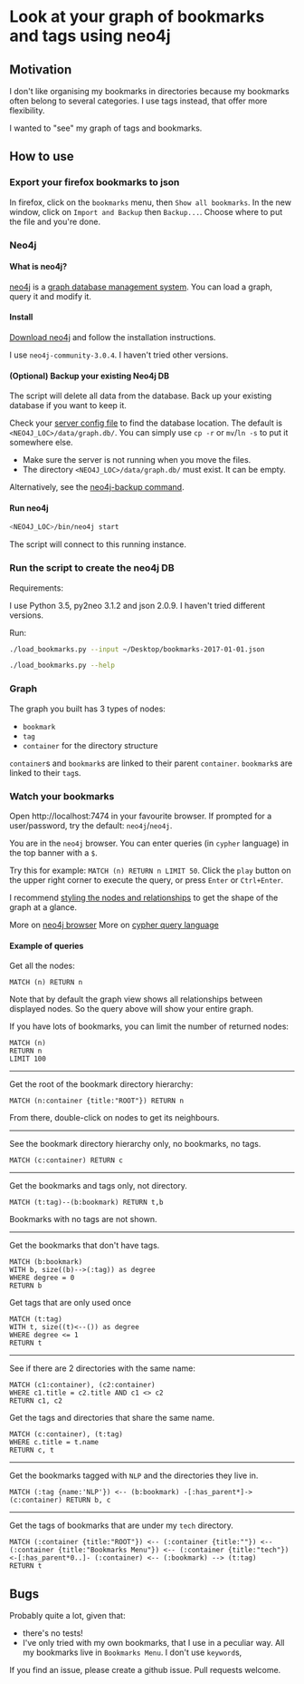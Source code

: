 # Look at your graph of bookmarks and tags using neo4j

## Motivation

I don't like organising my bookmarks in directories because my bookmarks often belong to several categories.
I use tags instead, that offer more flexibility.

I wanted to "see" my graph of tags and bookmarks.

## How to use

### Export your firefox bookmarks to json

In firefox, click on the `bookmarks` menu, then `Show all bookmarks`. In the new window, click on `Import and Backup` then `Backup...`. Choose where to put the file and you're done.

### Neo4j

#### What is neo4j?

[neo4j](https://neo4j.com/) is a [graph database management system](https://en.wikipedia.org/wiki/Graph_database).
You can load a graph, query it and modify it.

#### Install

[Download neo4j](https://neo4j.com/download/) and follow the installation instructions.

I use `neo4j-community-3.0.4`. I haven't tried other versions.

#### (Optional) Backup your existing Neo4j DB

The script will delete all data from the database. Back up your existing database if you want to keep it.

Check your [server config file](http://neo4j.com/docs/stable/server-configuration.html) to find the database location. The default is `<NEO4J_LOC>/data/graph.db/`. You can simply use `cp -r` or `mv`/`ln -s` to put it somewhere else.

- Make sure the server is not running when you move the files.
- The directory `<NEO4J_LOC>/data/graph.db/` must exist. It can be empty.

Alternatively, see the [neo4j-backup command](https://neo4j.com/docs/operations-manual/current/backup/perform-backup/).

#### Run neo4j

```bash
<NEO4J_LOC>/bin/neo4j start
```

The script will connect to this running instance.


### Run the script to create the neo4j DB

Requirements:

I use Python 3.5, py2neo 3.1.2 and json 2.0.9. I haven't tried different versions.

Run:

```bash
./load_bookmarks.py --input ~/Desktop/bookmarks-2017-01-01.json
```

```bash
./load_bookmarks.py --help
```

### Graph

The graph you built has 3 types of nodes:

- `bookmark`
- `tag`
- `container` for the directory structure

`container`s and `bookmark`s are linked to their parent `container`.
`bookmark`s are linked to their `tag`s.

### Watch your bookmarks

Open http://localhost:7474 in your favourite browser.
If prompted for a user/password, try the default: `neo4j`/`neo4j`.

You are in the `neo4j` browser. You can enter queries (in `cypher` language) in the top banner with a `$`.

Try this for example: `MATCH (n) RETURN n LIMIT 50`. Click the `play` button on the upper right corner to execute the query, or press `Enter` or `Ctrl+Enter`.

I recommend [styling the nodes and relationships](https://neo4j.com/developer/guide-neo4j-browser/#_styling_neo4j_browser_visualization) to get the shape of the graph at a glance.

More on [neo4j browser](https://neo4j.com/developer/guide-neo4j-browser/)
More on [cypher query language](https://neo4j.com/developer/cypher-query-language/)


#### Example of queries

Get all the nodes:

```cypher
MATCH (n) RETURN n
```

Note that by default the graph view shows all relationships between displayed nodes. So the query above will show your entire graph.

If you have lots of bookmarks, you can limit the number of returned nodes:

```cypher
MATCH (n)
RETURN n
LIMIT 100
```

---

Get the root of the bookmark directory hierarchy:

```cypher
MATCH (n:container {title:"ROOT"}) RETURN n
```

From there, double-click on nodes to get its neighbours.

---

See the bookmark directory hierarchy only, no bookmarks, no tags.

```
MATCH (c:container) RETURN c
```

---

Get the bookmarks and tags only, not directory.

```cypher
MATCH (t:tag)--(b:bookmark) RETURN t,b
```

Bookmarks with no tags are not shown.

---

Get the bookmarks that don't have tags.

```cypher
MATCH (b:bookmark)
WITH b, size((b)-->(:tag)) as degree
WHERE degree = 0
RETURN b
```

Get tags that are only used once

```cypher
MATCH (t:tag)
WITH t, size((t)<--()) as degree
WHERE degree <= 1
RETURN t
```

---

See if there are 2 directories with the same name:

```cypher
MATCH (c1:container), (c2:container)
WHERE c1.title = c2.title AND c1 <> c2
RETURN c1, c2
```

Get the tags and directories that share the same name.

```cypher
MATCH (c:container), (t:tag)
WHERE c.title = t.name
RETURN c, t
```

---

Get the bookmarks tagged with `NLP` and the directories they live in.

```cypher
MATCH (:tag {name:'NLP'}) <-- (b:bookmark) -[:has_parent*]->(c:container) RETURN b, c
```

---

Get the tags of bookmarks that are under my `tech` directory.

```cypher
MATCH (:container {title:"ROOT"}) <-- (:container {title:""}) <-- (:container {title:"Bookmarks Menu"}) <-- (:container {title:"tech"}) <-[:has_parent*0..]- (:container) <-- (:bookmark) --> (t:tag) 
RETURN t
```

## Bugs

Probably quite a lot, given that:

- there's no tests!
- I've only tried with my own bookmarks, that I use in a peculiar way. All my bookmarks live in `Bookmarks Menu`. I don't use `keyword`s,

If you find an issue, please create a github issue. Pull requests welcome.
